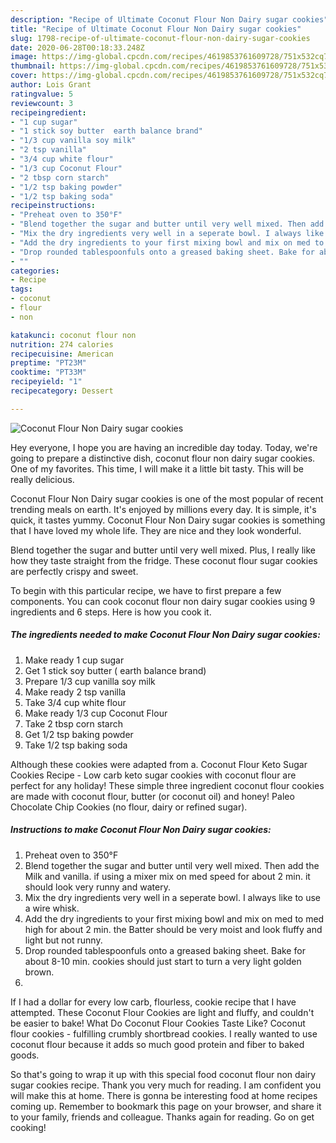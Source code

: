```yaml
---
description: "Recipe of Ultimate Coconut Flour Non Dairy sugar cookies"
title: "Recipe of Ultimate Coconut Flour Non Dairy sugar cookies"
slug: 1798-recipe-of-ultimate-coconut-flour-non-dairy-sugar-cookies
date: 2020-06-28T00:18:33.248Z
image: https://img-global.cpcdn.com/recipes/4619853761609728/751x532cq70/coconut-flour-non-dairy-sugar-cookies-recipe-main-photo.jpg
thumbnail: https://img-global.cpcdn.com/recipes/4619853761609728/751x532cq70/coconut-flour-non-dairy-sugar-cookies-recipe-main-photo.jpg
cover: https://img-global.cpcdn.com/recipes/4619853761609728/751x532cq70/coconut-flour-non-dairy-sugar-cookies-recipe-main-photo.jpg
author: Lois Grant
ratingvalue: 5
reviewcount: 3
recipeingredient:
- "1 cup sugar"
- "1 stick soy butter  earth balance brand"
- "1/3 cup vanilla soy milk"
- "2 tsp vanilla"
- "3/4 cup white flour"
- "1/3 cup Coconut Flour"
- "2 tbsp corn starch"
- "1/2 tsp baking powder"
- "1/2 tsp baking soda"
recipeinstructions:
- "Preheat oven to 350°F"
- "Blend together the sugar and butter until very well mixed. Then add the Milk and vanilla. if using a mixer mix on med speed for about 2 min. it should look very runny and watery."
- "Mix the dry ingredients very well in a seperate bowl. I always like to use a wire whisk."
- "Add the dry ingredients to your first mixing bowl and mix on med to med high for about 2 min. the Batter should be very moist and look fluffy and light but not runny."
- "Drop rounded tablespoonfuls onto a greased baking sheet. Bake for about 8-10 min. cookies should just start to turn a very light golden brown."
- ""
categories:
- Recipe
tags:
- coconut
- flour
- non

katakunci: coconut flour non 
nutrition: 274 calories
recipecuisine: American
preptime: "PT23M"
cooktime: "PT33M"
recipeyield: "1"
recipecategory: Dessert

---
```



![Coconut Flour Non Dairy sugar cookies](https://img-global.cpcdn.com/recipes/4619853761609728/751x532cq70/coconut-flour-non-dairy-sugar-cookies-recipe-main-photo.jpg)

Hey everyone, I hope you are having an incredible day today. Today, we're going to prepare a distinctive dish, coconut flour non dairy sugar cookies. One of my favorites. This time, I will make it a little bit tasty. This will be really delicious.

Coconut Flour Non Dairy sugar cookies is one of the most popular of recent trending meals on earth. It's enjoyed by millions every day. It is simple, it's quick, it tastes yummy. Coconut Flour Non Dairy sugar cookies is something that I have loved my whole life. They are nice and they look wonderful.

Blend together the sugar and butter until very well mixed. Plus, I really like how they taste straight from the fridge. These coconut flour sugar cookies are perfectly crispy and sweet.


To begin with this particular recipe, we have to first prepare a few components. You can cook coconut flour non dairy sugar cookies using 9 ingredients and 6 steps. Here is how you cook it.

<!--inarticleads1-->

##### The ingredients needed to make Coconut Flour Non Dairy sugar cookies:

1. Make ready 1 cup sugar
1. Get 1 stick soy butter ( earth balance brand)
1. Prepare 1/3 cup vanilla soy milk
1. Make ready 2 tsp vanilla
1. Take 3/4 cup white flour
1. Make ready 1/3 cup Coconut Flour
1. Take 2 tbsp corn starch
1. Get 1/2 tsp baking powder
1. Take 1/2 tsp baking soda


Although these cookies were adapted from a. Coconut Flour Keto Sugar Cookies Recipe - Low carb keto sugar cookies with coconut flour are perfect for any holiday! These simple three ingredient coconut flour cookies are made with coconut flour, butter (or coconut oil) and honey! Paleo Chocolate Chip Cookies (no flour, dairy or refined sugar). 

<!--inarticleads2-->

##### Instructions to make Coconut Flour Non Dairy sugar cookies:

1. Preheat oven to 350°F
1. Blend together the sugar and butter until very well mixed. Then add the Milk and vanilla. if using a mixer mix on med speed for about 2 min. it should look very runny and watery.
1. Mix the dry ingredients very well in a seperate bowl. I always like to use a wire whisk.
1. Add the dry ingredients to your first mixing bowl and mix on med to med high for about 2 min. the Batter should be very moist and look fluffy and light but not runny.
1. Drop rounded tablespoonfuls onto a greased baking sheet. Bake for about 8-10 min. cookies should just start to turn a very light golden brown.
1. 


If I had a dollar for every low carb, flourless, cookie recipe that I have attempted. These Coconut Flour Cookies are light and fluffy, and couldn&#39;t be easier to bake! What Do Coconut Flour Cookies Taste Like? Coconut flour cookies - fulfilling crumbly shortbread cookies. I really wanted to use coconut flour because it adds so much good protein and fiber to baked goods. 

So that's going to wrap it up with this special food coconut flour non dairy sugar cookies recipe. Thank you very much for reading. I am confident you will make this at home. There is gonna be interesting food at home recipes coming up. Remember to bookmark this page on your browser, and share it to your family, friends and colleague. Thanks again for reading. Go on get cooking!
